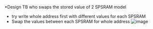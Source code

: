 *Design TB who swaps the stored value of 2 SPSRAM model
- try write whole address first with different values for each SPSRAM
- Swap the values between each SPSRAM for whole address
![image](https://github.com/user-attachments/assets/9c77329f-e630-49fb-a381-74a1c0ab0f5c)
